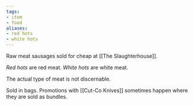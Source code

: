 ```yaml
---
tags:
- item
- food
aliases:
- red hots
- white hots
---
```


Raw meat sausages sold for cheap at [[The Slaughterhouse]].

*Red hots* are red meat.
*White hots* are white meat.

The actual type of meat is not discernable.

Sold in bags. Promotions with [[Cut-Co Knives]] sometimes happen where they are sold as bundles.
